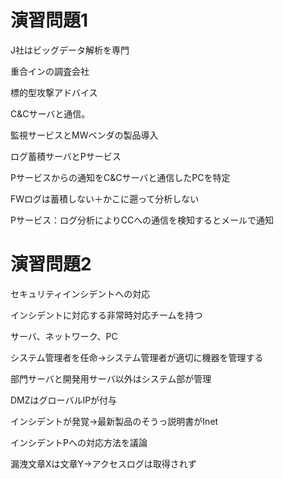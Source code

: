 # 演習問題1

J社はビッグデータ解析を専門

重合インの調査会社

標的型攻撃アドバイス

C&Cサーバと通信。

監視サービスとMWベンダの製品導入

ログ蓄積サーバとPサービス

Pサービスからの通知をC&Cサーバと通信したPCを特定

FWログは蓄積しない＋かこに遡って分析しない

Pサービス：ログ分析によりCCへの通信を検知するとメールで通知

# 演習問題2

セキュリティインシデントへの対応

インシデントに対応する非常時対応チームを持つ

サーバ、ネットワーク、PC

システム管理者を任命→システム管理者が適切に機器を管理する

部門サーバと開発用サーバ以外はシステム部が管理

DMZはグローバルIPが付与

インシデントが発覚→最新製品のそうっ説明書がInet

インシデントPへの対応方法を議論

漏洩文章Xは文章Y→アクセスログは取得されず

